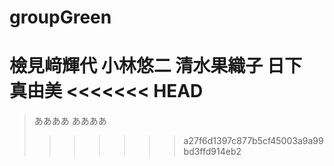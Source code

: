 # groupGreen

檢見﨑輝代
小林悠二
清水果織子
日下　真由美
<<<<<<< HEAD
=======
>ああああ
ああああ
>>>>>>> a27f6d1397c877b5cf45003a9a99bd3ffd914eb2
